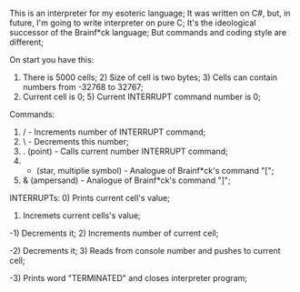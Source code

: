 This is an interpreter for my esoteric language;
It was written on C#, but, in future,
  I'm going to write interpreter on pure C;
It's the ideological successor of the Brainf*ck language;
But commands and coding style are different;

On start you have this:
  1) There is 5000 cells;
	2) Size of cell is two bytes;
	3) Cells can contain numbers from -32768 to 32767;
  4) Current cell is 0;
	5) Current INTERRUPT command number is 0;

Commands:
  1) / - Increments number of INTERRUPT command;
  2) \ - Decrements this number;
  3) . (point) - Calls current number INTERRUPT command;
  4) * (star, multiplie symbol) - Analogue of Brainf*ck's command "[";
  5) & (ampersand) - Analogue of Brainf*ck's command "]";

INTERRUPTs:
  0) Prints current cell's value;
  1) Incremets current cells's value;

  -1) Decrements it;
  2) Increments number of current cell;
  
  -2) Decrements it;
  3) Reads from console number and pushes to current cell;
  
  -3) Prints word "TERMINATED" and closes interpreter program; 
